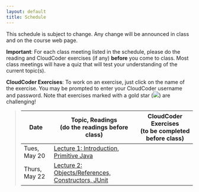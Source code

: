 ```yaml
---
layout: default
title: Schedule
---
```


This schedule is subject to change.  Any change will be
announced in class and on the course web page.

**Important**: For each class meeting listed in the schedule, please do the reading and CloudCoder exercises (if any) **before** you come to class.  Most class meetings will have a quiz that will test your understanding of the current topic(s).

**CloudCoder Exercises**: To work on an exercise, just click on the name of the exercise.  You may be prompted to enter your CloudCoder username and password.  Note that exercises marked with a gold star (<img src="{{site.url}}/images/goldstar-tiny.png" />) are challenging!

> Date | Topic, Readings <br /> (do the readings before class) | CloudCoder Exercises <br /> (to be completed before class)
> ---- | ------- | --------------------
> Tues, May 20 | [Lecture 1: Introduction, Primitive Java](lectures/lecture01.html) |
> Thurs, May 22 | [Lecture 2: Objects/References, Constructors, JUnit](lectures/lecture02.html) |
